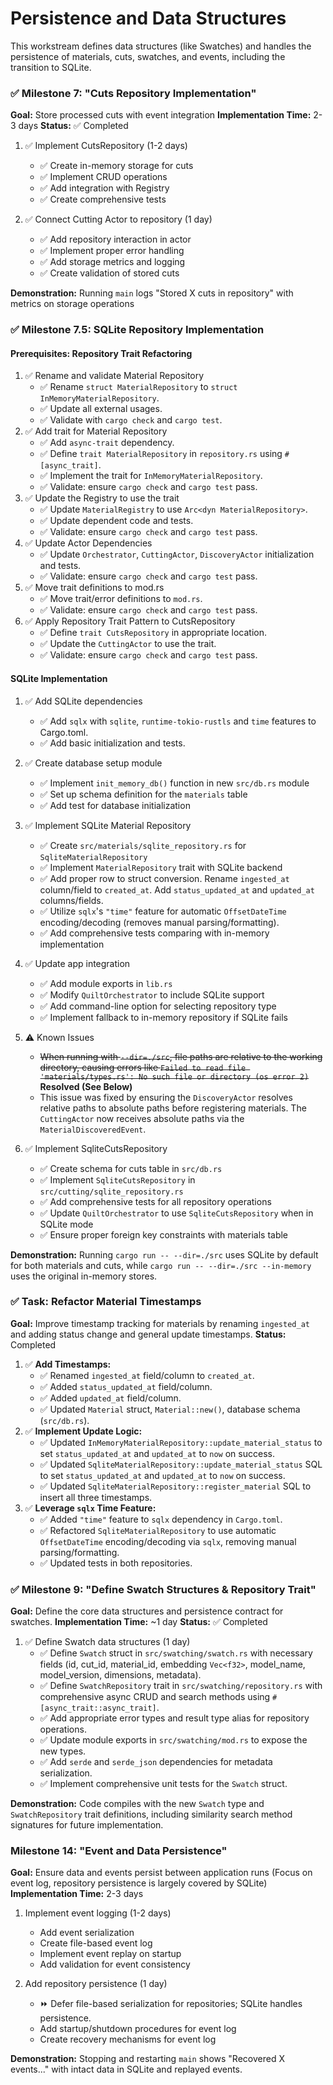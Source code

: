 # Persistence and Data Structures

This workstream defines data structures (like Swatches) and handles the persistence of materials, cuts, swatches, and events, including the transition to SQLite.

### ✅ Milestone 7: "Cuts Repository Implementation"

**Goal:** Store processed cuts with event integration
**Implementation Time:** 2-3 days
**Status:** ✅ Completed

1. ✅ Implement CutsRepository (1-2 days)

   - ✅ Create in-memory storage for cuts
   - ✅ Implement CRUD operations
   - ✅ Add integration with Registry
   - ✅ Create comprehensive tests

2. ✅ Connect Cutting Actor to repository (1 day)
   - ✅ Add repository interaction in actor
   - ✅ Implement proper error handling
   - ✅ Add storage metrics and logging
   - ✅ Create validation of stored cuts

**Demonstration:** Running `main` logs "Stored X cuts in repository" with metrics on storage operations

### ✅ Milestone 7.5: SQLite Repository Implementation

#### Prerequisites: Repository Trait Refactoring

1. ✅ Rename and validate Material Repository
   - ✅ Rename `struct MaterialRepository` to `struct InMemoryMaterialRepository`.
   - ✅ Update all external usages.
   - ✅ Validate with `cargo check` and `cargo test`.
2. ✅ Add trait for Material Repository
   - ✅ Add `async-trait` dependency.
   - ✅ Define `trait MaterialRepository` in `repository.rs` using `#[async_trait]`.
   - ✅ Implement the trait for `InMemoryMaterialRepository`.
   - ✅ Validate: ensure `cargo check` and `cargo test` pass.
3. ✅ Update the Registry to use the trait
   - ✅ Update `MaterialRegistry` to use `Arc<dyn MaterialRepository>`.
   - ✅ Update dependent code and tests.
   - ✅ Validate: ensure `cargo check` and `cargo test` pass.
4. ✅ Update Actor Dependencies
   - ✅ Update `Orchestrator`, `CuttingActor`, `DiscoveryActor` initialization and tests.
   - ✅ Validate: ensure `cargo check` and `cargo test` pass.
5. ✅ Move trait definitions to mod.rs
   - ✅ Move trait/error definitions to `mod.rs`.
   - ✅ Validate: ensure `cargo check` and `cargo test` pass.
6. ✅ Apply Repository Trait Pattern to CutsRepository
   - ✅ Define `trait CutsRepository` in appropriate location.
   - ✅ Update the `CuttingActor` to use the trait.
   - ✅ Validate: ensure `cargo check` and `cargo test` pass.

#### SQLite Implementation

1. ✅ Add SQLite dependencies

   - ✅ Add `sqlx` with `sqlite`, `runtime-tokio-rustls` and `time` features to Cargo.toml.
   - ✅ Add basic initialization and tests.

2. ✅ Create database setup module

   - ✅ Implement `init_memory_db()` function in new `src/db.rs` module
   - ✅ Set up schema definition for the `materials` table
   - ✅ Add test for database initialization

3. ✅ Implement SQLite Material Repository

   - ✅ Create `src/materials/sqlite_repository.rs` for `SqliteMaterialRepository`
   - ✅ Implement `MaterialRepository` trait with SQLite backend
   - ✅ Add proper row to struct conversion. Rename `ingested_at` column/field to `created_at`. Add `status_updated_at` and `updated_at` columns/fields.
   - ✅ Utilize `sqlx`\'s `"time"` feature for automatic `OffsetDateTime` encoding/decoding (removes manual parsing/formatting).
   - ✅ Add comprehensive tests comparing with in-memory implementation

4. ✅ Update app integration

   - ✅ Add module exports in `lib.rs`
   - ✅ Modify `QuiltOrchestrator` to include SQLite support
   - ✅ Add command-line option for selecting repository type
   - ✅ Implement fallback to in-memory repository if SQLite fails

5. ⚠️ Known Issues

   - ~~When running with `--dir=./src`, file paths are relative to the working directory, causing errors like `Failed to read file 'materials/types.rs': No such file or directory (os error 2)`~~ **Resolved (See Below)**
   - This issue was fixed by ensuring the `DiscoveryActor` resolves relative paths to absolute paths before registering materials. The `CuttingActor` now receives absolute paths via the `MaterialDiscoveredEvent`.

6. ✅ Implement SqliteCutsRepository
   - ✅ Create schema for cuts table in `src/db.rs`
   - ✅ Implement `SqliteCutsRepository` in `src/cutting/sqlite_repository.rs`
   - ✅ Add comprehensive tests for all repository operations
   - ✅ Update `QuiltOrchestrator` to use `SqliteCutsRepository` when in SQLite mode
   - ✅ Ensure proper foreign key constraints with materials table

**Demonstration:** Running `cargo run -- --dir=./src` uses SQLite by default for both materials and cuts, while `cargo run -- --dir=./src --in-memory` uses the original in-memory stores.

### ✅ Task: Refactor Material Timestamps

**Goal:** Improve timestamp tracking for materials by renaming `ingested_at` and adding status change and general update timestamps.
**Status:** Completed

1. ✅ **Add Timestamps:**
   - ✅ Renamed `ingested_at` field/column to `created_at`.
   - ✅ Added `status_updated_at` field/column.
   - ✅ Added `updated_at` field/column.
   - ✅ Updated `Material` struct, `Material::new()`, database schema (`src/db.rs`).
2. ✅ **Implement Update Logic:**
   - ✅ Updated `InMemoryMaterialRepository::update_material_status` to set `status_updated_at` and `updated_at` to `now` on success.
   - ✅ Updated `SqliteMaterialRepository::update_material_status` SQL to set `status_updated_at` and `updated_at` to `now` on success.
   - ✅ Updated `SqliteMaterialRepository::register_material` SQL to insert all three timestamps.
3. ✅ **Leverage `sqlx` Time Feature:**
   - ✅ Added `"time"` feature to `sqlx` dependency in `Cargo.toml`.
   - ✅ Refactored `SqliteMaterialRepository` to use automatic `OffsetDateTime` encoding/decoding via `sqlx`, removing manual parsing/formatting.
   - ✅ Updated tests in both repositories.

### ✅ Milestone 9: "Define Swatch Structures & Repository Trait"

**Goal:** Define the core data structures and persistence contract for swatches.
**Implementation Time:** ~1 day
**Status:** ✅ Completed

1. ✅ Define Swatch data structures (1 day)
   - ✅ Define `Swatch` struct in `src/swatching/swatch.rs` with necessary fields (id, cut_id, material_id, embedding `Vec<f32>`, model_name, model_version, dimensions, metadata).
   - ✅ Define `SwatchRepository` trait in `src/swatching/repository.rs` with comprehensive async CRUD and search methods using `#[async_trait::async_trait]`.
   - ✅ Add appropriate error types and result type alias for repository operations.
   - ✅ Update module exports in `src/swatching/mod.rs` to expose the new types.
   - ✅ Add `serde` and `serde_json` dependencies for metadata serialization.
   - ✅ Implement comprehensive unit tests for the `Swatch` struct.

**Demonstration:** Code compiles with the new `Swatch` type and `SwatchRepository` trait definitions, including similarity search method signatures for future implementation.

### Milestone 14: "Event and Data Persistence"

**Goal:** Ensure data and events persist between application runs (Focus on event log, repository persistence is largely covered by SQLite)
**Implementation Time:** 2-3 days

1. Implement event logging (1-2 days)

   - Add event serialization
   - Create file-based event log
   - Implement event replay on startup
   - Add validation for event consistency

2. Add repository persistence (1 day)
   - ⏩ Defer file-based serialization for repositories; SQLite handles persistence.
   - Add startup/shutdown procedures for event log
   - Create recovery mechanisms for event log

**Demonstration:** Stopping and restarting `main` shows "Recovered X events..." with intact data in SQLite and replayed events.
